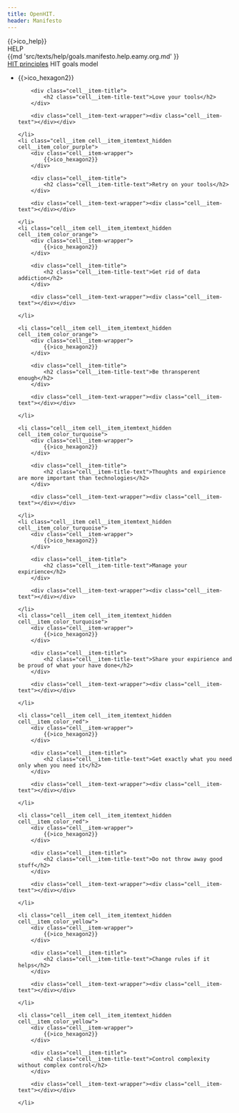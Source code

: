 ```yaml
---
title: OpenHIT.
header: Manifesto
---
```


<div class="mainhelp">
    <span class="mainhelp__ico">{{>ico_help}}</span>
    <div class="mainhelp__window">
        <div class="mainhelp__window-title">HELP</div>
        <div class="mainhelp__window-wrap">
            {{md 'src/texts/help/goals.manifesto.help.eamy.org.md' }}
        </div>
    </div>
</div>

<nav class="main-subnav">
    <a href="/manifesto-principles.html" class="main-subnav__item">HIT principles</a>
    <span class="main-subnav__item">HIT goals model</span>
</nav>

<ul class="cells manifesto manifesto_type_short">
    <li class="cell__item cell__item_itemtext_hidden cell__item_color_purple">
        <div class="cell__item-wrapper">
            {{>ico_hexagon2}}
        </div>

        <div class="cell__item-title">
            <h2 class="cell__item-title-text">Love your tools</h2>
        </div>

        <div class="cell__item-text-wrapper"><div class="cell__item-text"></div></div>

    </li>
    <li class="cell__item cell__item_itemtext_hidden cell__item_color_purple">
        <div class="cell__item-wrapper">
            {{>ico_hexagon2}}
        </div>

        <div class="cell__item-title">
            <h2 class="cell__item-title-text">Retry on your tools</h2>
        </div>

        <div class="cell__item-text-wrapper"><div class="cell__item-text"></div></div>

    </li>
    <li class="cell__item cell__item_itemtext_hidden cell__item_color_orange">
        <div class="cell__item-wrapper">
            {{>ico_hexagon2}}
        </div>

        <div class="cell__item-title">
            <h2 class="cell__item-title-text">Get rid of data addiction</h2>
        </div>

        <div class="cell__item-text-wrapper"><div class="cell__item-text"></div></div>

    </li>

    <li class="cell__item cell__item_itemtext_hidden cell__item_color_orange">
        <div class="cell__item-wrapper">
            {{>ico_hexagon2}}
        </div>

        <div class="cell__item-title">
            <h2 class="cell__item-title-text">Be thransperent enough</h2>
        </div>

        <div class="cell__item-text-wrapper"><div class="cell__item-text"></div></div>

    </li>

    <li class="cell__item cell__item_itemtext_hidden cell__item_color_turquoise">
        <div class="cell__item-wrapper">
            {{>ico_hexagon2}}
        </div>

        <div class="cell__item-title">
            <h2 class="cell__item-title-text">Thoughts and expirience are more important than technologies</h2>
        </div>

        <div class="cell__item-text-wrapper"><div class="cell__item-text"></div></div>

    </li>
    <li class="cell__item cell__item_itemtext_hidden cell__item_color_turquoise">
        <div class="cell__item-wrapper">
            {{>ico_hexagon2}}
        </div>

        <div class="cell__item-title">
            <h2 class="cell__item-title-text">Manage your expirience</h2>
        </div>

        <div class="cell__item-text-wrapper"><div class="cell__item-text"></div></div>

    </li>
    <li class="cell__item cell__item_itemtext_hidden cell__item_color_turquoise">
        <div class="cell__item-wrapper">
            {{>ico_hexagon2}}
        </div>

        <div class="cell__item-title">
            <h2 class="cell__item-title-text">Share your expirience and be proud of what your have done</h2>
        </div>

        <div class="cell__item-text-wrapper"><div class="cell__item-text"></div></div>

    </li>

    <li class="cell__item cell__item_itemtext_hidden cell__item_color_red">
        <div class="cell__item-wrapper">
            {{>ico_hexagon2}}
        </div>

        <div class="cell__item-title">
            <h2 class="cell__item-title-text">Get exactly what you need only when you need it</h2>
        </div>

        <div class="cell__item-text-wrapper"><div class="cell__item-text"></div></div>

    </li>

    <li class="cell__item cell__item_itemtext_hidden cell__item_color_red">
        <div class="cell__item-wrapper">
            {{>ico_hexagon2}}
        </div>

        <div class="cell__item-title">
            <h2 class="cell__item-title-text">Do not throw away good stuff</h2>
        </div>

        <div class="cell__item-text-wrapper"><div class="cell__item-text"></div></div>

    </li>

    <li class="cell__item cell__item_itemtext_hidden cell__item_color_yellow">
        <div class="cell__item-wrapper">
            {{>ico_hexagon2}}
        </div>

        <div class="cell__item-title">
            <h2 class="cell__item-title-text">Change rules if it helps</h2>
        </div>

        <div class="cell__item-text-wrapper"><div class="cell__item-text"></div></div>

    </li>

    <li class="cell__item cell__item_itemtext_hidden cell__item_color_yellow">
        <div class="cell__item-wrapper">
            {{>ico_hexagon2}}
        </div>

        <div class="cell__item-title">
            <h2 class="cell__item-title-text">Control complexity without complex control</h2>
        </div>

        <div class="cell__item-text-wrapper"><div class="cell__item-text"></div></div>

    </li>
</ul>
